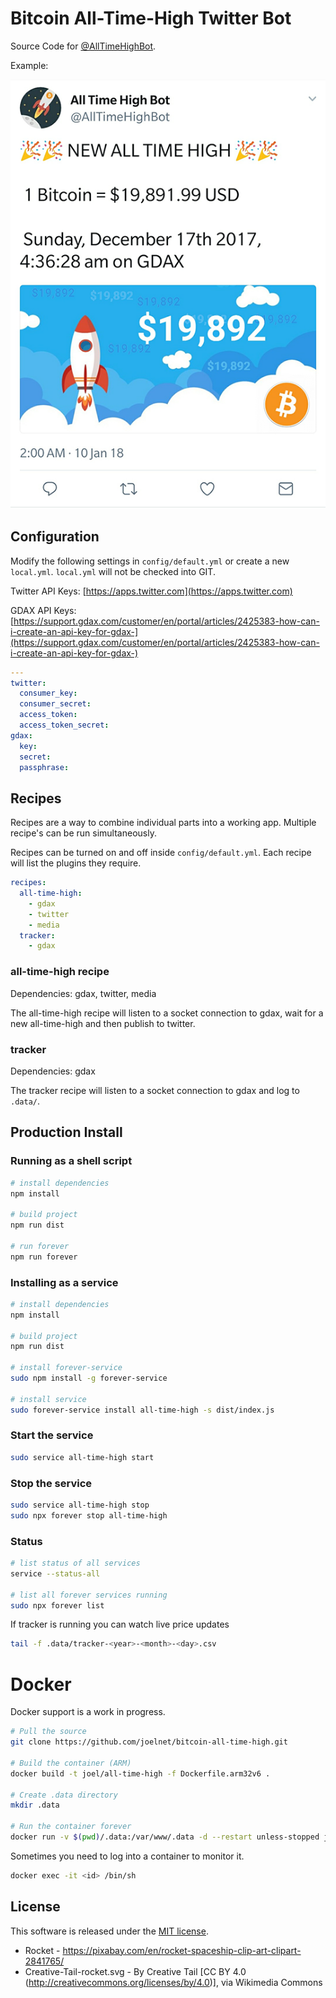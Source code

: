 # Bitcoin All-Time-High Twitter Bot

Source Code for [@AllTimeHighBot](https://twitter.com/AllTimeHighBot).

Example:

![Bitcoin All-Time-High Tweet](./images/tweet.png "Bitcoin All-Time-High Tweet")

## Configuration

Modify the following settings in `config/default.yml` or create a new `local.yml`. `local.yml` will not be checked into GIT.

Twitter API Keys: [https://apps.twitter.com](https://apps.twitter.com)

GDAX API Keys: [https://support.gdax.com/customer/en/portal/articles/2425383-how-can-i-create-an-api-key-for-gdax-](https://support.gdax.com/customer/en/portal/articles/2425383-how-can-i-create-an-api-key-for-gdax-)

```yaml
---
twitter:
  consumer_key:
  consumer_secret:
  access_token:
  access_token_secret:
gdax:
  key:
  secret:
  passphrase:
```

## Recipes

Recipes are a way to combine individual parts into a working app. Multiple recipe's can be run simultaneously.

Recipes can be turned on and off inside `config/default.yml`. Each recipe will list the plugins they require.

```yaml
recipes:
  all-time-high:
    - gdax
    - twitter
    - media
  tracker:
    - gdax
```

### all-time-high recipe

Dependencies: gdax, twitter, media

The all-time-high recipe will listen to a socket connection to gdax, wait for a new all-time-high and then publish to twitter.

### tracker

Dependencies: gdax

The tracker recipe will listen to a socket connection to gdax and log to `.data/`.

## Production Install

### Running as a shell script

```bash
# install dependencies
npm install

# build project
npm run dist

# run forever
npm run forever
```

### Installing as a service

```bash
# install dependencies
npm install

# build project
npm run dist

# install forever-service
sudo npm install -g forever-service

# install service
sudo forever-service install all-time-high -s dist/index.js
```

### Start the service

```bash
sudo service all-time-high start
```

### Stop the service

```bash
sudo service all-time-high stop
sudo npx forever stop all-time-high
```

### Status

```bash
# list status of all services
service --status-all

# list all forever services running
sudo npx forever list
```

If tracker is running you can watch live price updates

```bash
tail -f .data/tracker-<year>-<month>-<day>.csv
```

# Docker

Docker support is a work in progress.

```bash
# Pull the source
git clone https://github.com/joelnet/bitcoin-all-time-high.git

# Build the container (ARM)
docker build -t joel/all-time-high -f Dockerfile.arm32v6 .

# Create .data directory
mkdir .data

# Run the container forever
docker run -v $(pwd)/.data:/var/www/.data -d --restart unless-stopped joel/all-time-high
```

Sometimes you need to log into a container to monitor it.

```bash
docker exec -it <id> /bin/sh
```

## License

This software is released under the [MIT license](LICENSE).

* Rocket - https://pixabay.com/en/rocket-spaceship-clip-art-clipart-2841765/
* Creative-Tail-rocket.svg - By Creative Tail [CC BY 4.0 (http://creativecommons.org/licenses/by/4.0)], via Wikimedia Commons
